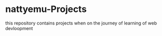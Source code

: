 # nattyemu-Projects
this repository contains projects when on the journey of learning of web devloopment
